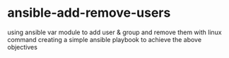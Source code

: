# ansible-add-remove-users
using ansible var module to add user & group and remove them with linux command
creating a simple ansible playbook to achieve the above objectives